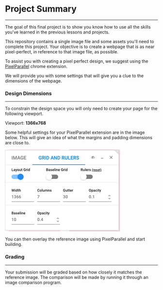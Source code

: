 # Project Summary
---
The goal of this final project is to show you know how to use all the skills you've learned in the previous
lessons and projects.

This repository contains a single image file and some assets you'll need to complete this project.
Your objective is to create a webpage that is as near pixel-perfect, in reference to that image file,
as possible.

To assist you with creating a pixel perfect design, we suggest using the [PixelParallel](https://chrome.google.com/webstore/detail/pixelparallel-by-htmlburg/iffnoibnepbcloaaagchjonfp)
chrome extension.

We will provide you with some settings that will give you a clue to the dimensions of the webpage.

### Design Dimensions
---
To constrain the design space you will only need to create your page for the following viewport.

Viewport: **1366x768**

Some helpful settings for your PixelParallel extension are in the image below. This will give an idea
of what the margins and padding dimensions are close to.

![Pixel Parallel Settings](./readme-assets/pixel_parallel.png)

You can then overlay the reference image using PixelParallel and start building.

### Grading
---
Your submission will be graded based on how closely it matches the reference image. The comparison
will be made by running it through an image comparison program.
